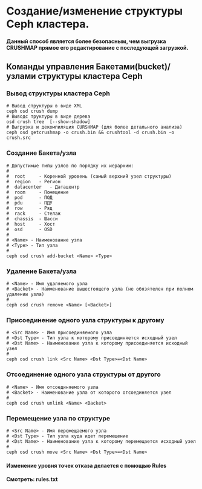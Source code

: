 
#  Создание/изменение  структуры Ceph кластера.

#### Данный способ является более безопасным, чем выгрузка CRUSHMAP прямое его редактирование с последующей загрузкой.


## Команды  управления Бакетами(bucket)/узлами структуры кластера Ceph


### Вывод структуры кластера Ceph

	# Вывод структуры в виде XML
	ceph osd crush dump
	# Выводс труктуры в виде дерева 
	osd crush tree	[--show-shadow]												
	# Выгрузка и декомпиляция CURSHMAP (для более детального анализа)
	ceph osd getcrushmap -o crush.bin && crushtool -d crush.bin -o crush.src		

### Создание Бакета/узла
	# Допустимые типы узлов по порядку их иерархии:
	#
	#  root 	- Коренной уровень (самый верхний узел структуры)
	#  region	- Регион
	#  datacenter	- Датацентр
	#  room		- Помещение
	#  pod		- ПОД
	#  pdu		- ПДУ
	#  row		- Ряд
	#  rack		- Стелаж
	#  chassis	- Шасси
	#  host		- Хост
	#  osd		- OSD
	#
	# <Name> - Наименование узла
	# <Type> - Тип узла
	# 
	ceph osd crush add-bucket <Name> <Type>

### Удаление Бакета/узла
	# <Name> - Имя удаляемого узла
	# <Backet> - Наименование вышестоящего узла (не обязятелен при полном удалении узла)
	#
	ceph osd crush remove <Name> [<Backet>]

### Присоединение  одного узла структуры к другому
 
	# <Src Name> - Имя присоединяемого узла
	# <Dst Type> - Тип узла к которому присоединяется исходный узел
	# <Dst Name> - Наименование узла к которому присоединяется исходный узел
	#
	ceph osd crush link <Src Name> <Dst Type>=<Dst Name>

### Отсоединение  одного узла структуры от другого
	# <Name> - Имя отсоединяемого узла
	# <Backet> - Наименование узла от которого отсоединяется узел
	#
	ceph osd crush unlink <Name> <Backet>


### Перемещение узла по структуре
	# <Src Name> - Имя перемещаемого узла
	# <Dst Type> - Тип узла куда идет перемещение
	# <Dst Name> - Наименование узла к которому перемещается исходный узел
	#
	ceph osd crush move <Src Name> <Dst Type>=<Dst Name>


####  Изменение уровня точек отказа делается с помощью Rules 
#### Смотреть: rules.txt
